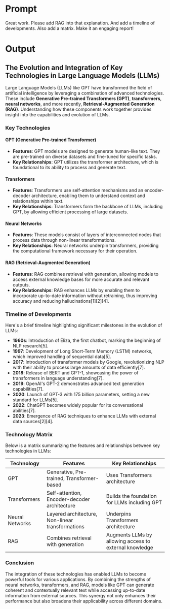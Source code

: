 # Prompt

Great work. Please add RAG into that explanation. And add a timeline of developments. Also add a matrix. Make it an engaging report!

# Output

## The Evolution and Integration of Key Technologies in Large Language Models (LLMs)

Large Language Models (LLMs) like GPT have transformed the field of artificial intelligence by leveraging a combination of advanced technologies. These include **Generative Pre-trained Transformers (GPT)**, **transformers**, **neural networks**, and more recently, **Retrieval-Augmented Generation (RAG)**. Understanding how these components work together provides insight into the capabilities and evolution of LLMs.

### Key Technologies

#### GPT (Generative Pre-trained Transformer)

- **Features**: GPT models are designed to generate human-like text. They are pre-trained on diverse datasets and fine-tuned for specific tasks.
- **Key Relationships**: GPT utilizes the transformer architecture, which is foundational to its ability to process and generate text.

#### Transformers

- **Features**: Transformers use self-attention mechanisms and an encoder-decoder architecture, enabling them to understand context and relationships within text.
- **Key Relationships**: Transformers form the backbone of LLMs, including GPT, by allowing efficient processing of large datasets.

#### Neural Networks

- **Features**: These models consist of layers of interconnected nodes that process data through non-linear transformations.
- **Key Relationships**: Neural networks underpin transformers, providing the computational framework necessary for their operation.

#### RAG (Retrieval-Augmented Generation)

- **Features**: RAG combines retrieval with generation, allowing models to access external knowledge bases for more accurate and relevant outputs.
- **Key Relationships**: RAG enhances LLMs by enabling them to incorporate up-to-date information without retraining, thus improving accuracy and reducing hallucinations\[1]\[2]\[4].

### Timeline of Developments

Here's a brief timeline highlighting significant milestones in the evolution of LLMs:

- **1960s**: Introduction of Eliza, the first chatbot, marking the beginning of NLP research\[5].
- **1997**: Development of Long Short-Term Memory (LSTM) networks, which improved handling of sequential data\[5].
- **2017**: Introduction of transformer models by Google, revolutionizing NLP with their ability to process large amounts of data efficiently\[7].
- **2018**: Release of BERT and GPT-1, showcasing the power of transformers in language understanding\[7].
- **2019**: OpenAI's GPT-2 demonstrates advanced text generation capabilities\[7].
- **2020**: Launch of GPT-3 with 175 billion parameters, setting a new standard for LLMs\[5].
- **2022**: ChatGPT becomes widely popular for its conversational abilities\[7].
- **2023**: Emergence of RAG techniques to enhance LLMs with external data sources\[2]\[4].

### Technology Matrix

Below is a matrix summarizing the features and relationships between key technologies in LLMs:

| Technology      | Features                                         | Key Relationships                                      |
| --------------- | ------------------------------------------------ | ------------------------------------------------------ |
| GPT             | Generative, Pre-trained, Transformer-based       | Uses Transformers architecture                         |
| Transformers    | Self-attention, Encoder-decoder architecture     | Builds the foundation for LLMs including GPT           |
| Neural Networks | Layered architecture, Non-linear transformations | Underpins Transformers architecture                    |
| RAG             | Combines retrieval with generation               | Augments LLMs by allowing access to external knowledge |

### Conclusion

The integration of these technologies has enabled LLMs to become powerful tools for various applications. By combining the strengths of neural networks, transformers, and RAG, models like GPT can generate coherent and contextually relevant text while accessing up-to-date information from external sources. This synergy not only enhances their performance but also broadens their applicability across different domains.
